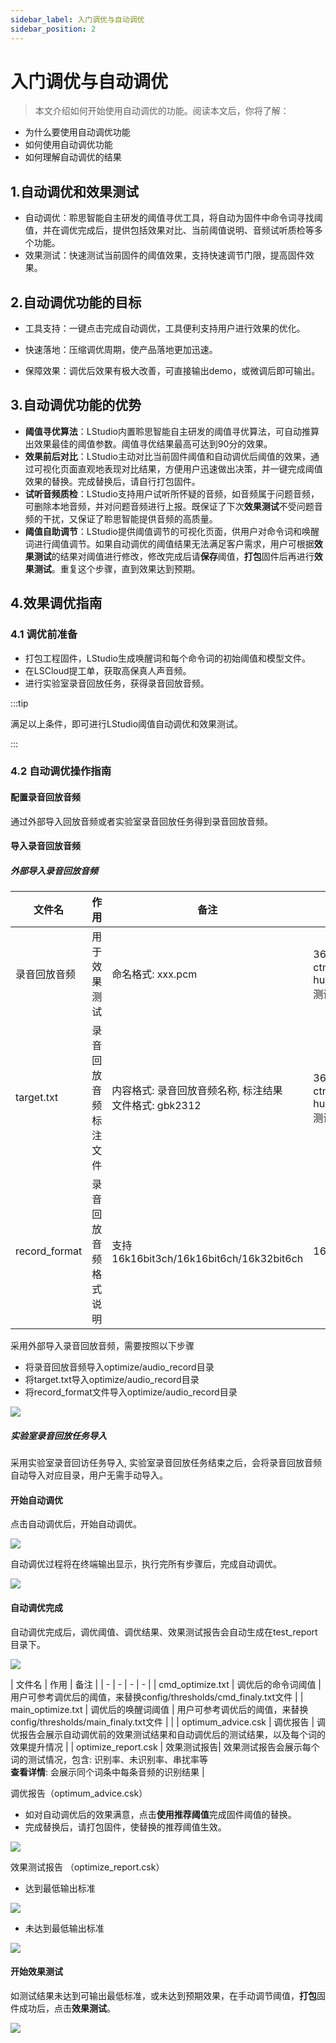 ```yaml
---
sidebar_label: 入门调优与自动调优
sidebar_position: 2
---
```


# 入门调优与自动调优



>本文介绍如何开始使用自动调优的功能。阅读本文后，你将了解：
- 为什么要使用自动调优功能
- 如何使用自动调优功能
- 如何理解自动调优的结果


## 1.自动调优和效果测试

- 自动调优：聆思智能自主研发的阈值寻优工具，将自动为固件中命令词寻找阈值，并在调优完成后，提供包括效果对比、当前阈值说明、音频试听质检等多个功能。
- 效果测试：快速测试当前固件的阈值效果，支持快速调节门限，提高固件效果。

## 2.自动调优功能的目标

- 工具支持：一键点击完成自动调优，工具便利支持用户进行效果的优化。

- 快速落地：压缩调优周期，使产品落地更加迅速。

- 保障效果：调优后效果有极大改善，可直接输出demo，或微调后即可输出。

## 3.自动调优功能的优势

* **阈值寻优算法**：LStudio内置聆思智能自主研发的阈值寻优算法，可自动推算出效果最佳的阈值参数。阈值寻优结果最高可达到90分的效果。
* **效果前后对比**：LStudio主动对比当前固件阈值和自动调优后阈值的效果，通过可视化页面直观地表现对比结果，方便用户迅速做出决策，并一键完成阈值效果的替换。完成替换后，请自行打包固件。
* **试听音频质检**：LStudio支持用户试听所怀疑的音频，如音频属于问题音频，可删除本地音频，并对问题音频进行上报。既保证了下次**效果测试**不受问题音频的干扰，又保证了聆思智能提供音频的高质量。
* **阈值自助调节**：LStudio提供阈值调节的可视化页面，供用户对命令词和唤醒词进行阈值调节。如果自动调优的阈值结果无法满足客户需求，用户可根据**效果测试**的结果对阈值进行修改，修改完成后请**保存**阈值，**打包**固件后再进行**效果测试**。重复这个步骤，直到效果达到预期。

## 4.效果调优指南

### 4.1 调优前准备

- 打包工程固件，LStudio生成唤醒词和每个命令词的初始阈值和模型文件。
- 在LSCloud提工单，获取高保真人声音频。
- 进行实验室录音回放任务，获得录音回放音频。

:::tip

满足以上条件，即可进行LStudio阈值自动调优和效果测试。

:::

### 4.2 自动调优操作指南

#### 配置录音回放音频

通过外部导入回放音频或者实验室录音回放任务得到录音回放音频。

#### 导入录音回放音频

##### 外部导入录音回放音频

| 文件名 | 作用 | 备注 | 示例### |
| - | - | - | - |
| 录音回放音频 | 用于效果测试 |  命名格式: xxx.pcm  |36-打开空调-<br/>ctm00010203@<br/>hu17331a632f00212902-<br/>测试设备.pcm |
| target.txt | 录音回放音频标注文件 | 内容格式: 录音回放音频名称, 标注结果<br/>文件格式: gbk2312 | 36-打开空调-<br/>ctm00010203@<br/>hu17331a632f00212902-<br/>测试设备,打开空调 |
| record_format | 录音回放音频格式说明 | 支持16k16bit3ch/16k16bit6ch/16k32bit6ch | 16k16bit3ch |

采用外部导入录音回放音频，需要按照以下步骤

* 将录音回放音频导入optimize/audio_record目录
* 将target.txt导入optimize/audio_record目录
* 将record_format文件导入optimize/audio_record目录

![](./files/optimize_audio_record.png)

##### 实验室录音回放任务导入

采用实验室录音回访任务导入, 实验室录音回放任务结束之后，会将录音回放音频自动导入对应目录，用户无需手动导入。

#### 开始自动调优

点击自动调优后，开始自动调优。

![](./files/keywords_test.png)

自动调优过程将在终端输出显示，执行完所有步骤后，完成自动调优。

![](./files/auto_optimize.png)

#### 自动调优完成

自动调优完成后，调优阈值、调优结果、效果测试报告会自动生成在test_report目录下。

![](./files/optimize.png)

| 文件名 | 作用 | 备注 |
| - | - | - | - |
| cmd_optimize.txt | 调优后的命令词阈值 | 用户可参考调优后的阈值，来替换config/thresholds/cmd_finaly.txt文件  |
| main_optimize.txt | 调优后的唤醒词阈值 | 用户可参考调优后的阈值，来替换config/thresholds/main_finaly.txt文件  |  |
| optimum_advice.csk | 调优报告 | 调优报告会展示自动调优前的效果测试结果和自动调优后的测试结果，以及每个词的效果提升情况 |
| optimize_report.csk | 效果测试报告| 效果测试报告会展示每个词的测试情况，包含: 识别率、未识别率、串扰率等<br/>**查看详情**: 会展示同个词条中每条音频的识别结果 |

调优报告（optimum_advice.csk）

- 如对自动调优后的效果满意，点击**使用推荐阈值**完成固件阈值的替换。
- 完成替换后，请打包固件，使替换的推荐阈值生效。

![](./files/1610975185267.png)

效果测试报告 （optimize_report.csk）

- 达到最低输出标准

![](./files/1610975115316.png)

- 未达到最低输出标准

![](./files/offline_test_bad.png)

#### 开始效果测试

如测试结果未达到可输出最低标准，或未达到预期效果，在手动调节阈值，**打包**固件成功后，点击**效果测试**。

![](./files/offline_optimize.png)
